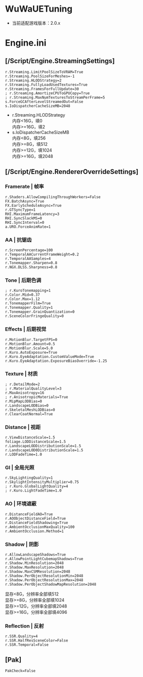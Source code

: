 # WuWaUETuning
- 当前适配游戏版本：2.0.x

# Engine.ini
## [/Script/Engine.StreamingSettings]
```
r.Streaming.LimitPoolSizeToVRAM=True
r.Streaming.PoolSizeForMeshes=-1
r.Streaming.HLODStrategy=2
r.Streaming.FullyLoadUsedTextures=True
r.Streaming.FramesForFullUpdate=30
; r.Streaming.AmortizeCPUToGPUCopy=True
; r.Streaming.MaxNumTexturesToStreamPerFrame=5
s.ForceGCAfterLevelStreamedOut=False
s.IoDispatcherCacheSizeMB=2048
```
- r.Streaming.HLODStrategy  
  内存<16G，填0  
  内存>=16G，填2  
- s.IoDispatcherCacheSizeMB  
  内存<8G，填256  
  内存>=8G，填512  
  内存>=12G，填1024  
  内存>=16G，填2048  

## [/Script/Engine.RendererOverrideSettings]
### Framerate | 帧率
```
r.Shaders.AllowCompilingThroughWorkers=False
FX.BatchAsync=True
FX.EarlyScheduleAsync=True
r.GTSyncType=1
RHI.MaximumFrameLatency=3
RHI.SyncSlackMS=0
RHI.SyncInterval=0
a.URO.ForceAnimRate=1
```
### AA | 抗锯齿
```
r.ScreenPercentage=100
r.TemporalAACurrentFrameWeight=0.2
r.TemporalAASamples=4
r.Tonemapper.Sharpen=0.8
r.NGX.DLSS.Sharpness=0.8
```
### Tone | 后期色调
```
; r.KuroTonemapping=1
r.Color.Mid=0.37
r.Color.Max=1.12
r.TonemapperFilm=True
r.Tonemapper.Quality=1
r.Tonemapper.GrainQuantization=0
r.SceneColorFringeQuality=0
```
### Effects | 后期视觉
```
r.MotionBlur.TargetFPS=0
r.MotionBlur.Amount=0.5
r.MotionBlur.Scale=5.0
r.Kuro.AutoExposure=True
r.Kuro.EyeAdaptation.CustomValueMode=True
r.Kuro.EyeAdaptation.ExposureBiasOverride=-1.25
```
### Texture | 材质
```
; r.DetailMode=2
; r.MaterialQualityLevel=3
r.MaxAnisotropy=16
; r.AnisotropicMaterials=True
r.MipMapLODBias=0
r.LandscapeLODBias=0
r.SkeletalMeshLODBias=0
r.ClearCoatNormal=True
```
### Distance | 视距
```
r.ViewDistanceScale=1.5
foliage.LODDistanceScale=1.5
r.LandscapeLODDistributionScale=1.5
r.LandscapeLOD0DistributionScale=1.5
r.LODFadeTime=1.0
```
### GI | 全局光照
```
r.SkyLightingQuality=1
r.SkylightIntensityMultiplier=0.75
; r.Kuro.GlobalLightQuality=4
; r.Kuro.LightFadeTime=1.0
```
### AO | 环境遮蔽
```
r.DistanceFieldAO=True
r.AOObjectDistanceField=True
r.DistanceFieldShadowing=True
r.AmbientOcclusionMaxQuality=100
r.AmbientOcclusion.Method=1
```
### Shadow | 阴影
```
r.AllowLandscapeShadows=True
r.AllowPointLightCubemapShadows=True
r.Shadow.MinResolution=2048
r.Shadow.MaxResolution=2048
r.Shadow.MaxCSMResolution=2048
r.Shadow.PerObjectResolutionMin=2048
r.Shadow.PerObjectResolutionMax=2048
r.Shadow.PerObjectShadowMapResolution=2048
```
显存<8G，分辨率全部填512  
显存>=8G，分辨率全部填1024  
显存>=12G，分辨率全部填2048  
显存>=16G，分辨率全部填4096  

### Reflection | 反射
```
r.SSR.Quality=4
r.SSR.HalfResSceneColor=False
r.SSR.Temporal=False
```

## [Pak]
```
PakCheck=False
```
